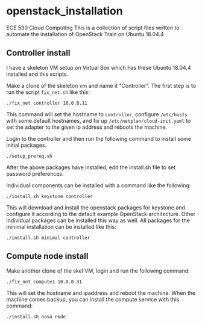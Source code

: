 # openstack_installation

ECE 530 Cloud Computing
This is a collection of script files written to automate
the installation of OpenStack Train on Ubuntu 18.04.4


## Controller install

I have a skeleton VM setup on Virtual Box which has
these Ubuntu 18.04.4 installed and this scripts.

Make a clone of the skeleton vm and name it "Controller".
The first step is to run the script `fix_net.sh` like this:

```
./fix_net controller 10.0.0.11
```

This command will set the hostname to `controller`, configure
`/etc/hosts` with some default hostnames, and fix up
`/etc/netplan/cloud-init.yaml` to set the adapter to the given
ip address and reboots the machine.

Login to the controller and then run the following command to install
some initial packages.

```
./setup_prereq.sh
```

After the above packages have installed, edit the install.sh file
to set password preferences.

Individual components can be installed with a command like the following:

```
./install.sh keystone controller
```

This will download and install the openstack packages for keystone
and configure it according to the default example OpenStack architecture.
Other individual packages can be installed this way as well. All packages
for the minimal installation can be installed like this:

```
./install.sh minimal controller
```

## Compute node install

Make another clone of the skel VM, login and run the following command:

```
./fix_net compute1 10.0.0.31
```

This will set the hostname and ipaddress and reboot the machine.
When the machine comes backup, you can install the compute service
with this command:

```
./install.sh nova node
```
